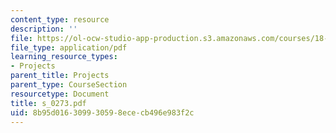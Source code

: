 ```yaml
---
content_type: resource
description: ''
file: https://ol-ocw-studio-app-production.s3.amazonaws.com/courses/18-996-random-matrix-theory-and-its-applications-spring-2004/8b95d016309930598ececb496e983f2c_s_0273.pdf
file_type: application/pdf
learning_resource_types:
- Projects
parent_title: Projects
parent_type: CourseSection
resourcetype: Document
title: s_0273.pdf
uid: 8b95d016-3099-3059-8ece-cb496e983f2c
---
```

